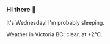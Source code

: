 ### Hi there :wave:

It's Wednesday! I'm probably sleeping.

Weather in Victoria BC: clear, at +2°C.
